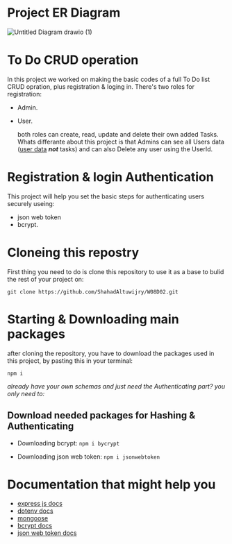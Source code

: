 # Project ER Diagram
![Untitled Diagram drawio (1)](https://user-images.githubusercontent.com/92247858/145216340-0a76a170-4f2c-45f3-b92f-f342fcf989e1.png)

# To Do CRUD operation

In this project we worked on making the basic codes of a full To Do list CRUD opration, plus registration & loging in.
There's two roles for registration:

- Admin.
- User.

  both roles can create, read, update and delete their own added Tasks.
  Whats differante about this project is that Admins can see all Users data (<ins>user data</ins> **_not_** tasks) and can also Delete any user using the UserId.

# Registration & login Authentication

This project will help you set the basic steps for authenticating users securely useing:

- json web token
- bcrypt.

# Cloneing this repostry

First thing you need to do is clone this repository to use it as a base to bulid the rest of your project on:

`git clone https://github.com/ShahadAltuwijry/W08D02.git`

# Starting & Downloading main packages

after cloning the repository, you have to download the packages used in this project, by pasting this in your terminal:

`npm i `

_already have your own schemas and just need the Authenticating part? you only need to:_

## Download needed packages for Hashing & Authenticating

- Downloading bcrypt:
  `npm i bycrypt`

- Downloading json web token:
  `npm i jsonwebtoken`

# Documentation that might help you

- [express js docs](https://expressjs.com/)
- [dotenv docs](https://www.npmjs.com/package/dotenv)
- [mongoose ](https://www.npmjs.com/package/mongoose)
- [bcrypt docs](https://www.npmjs.com/package/bcrypt)
- [json web token docs](https://www.npmjs.com/package/jsonwebtoken)
